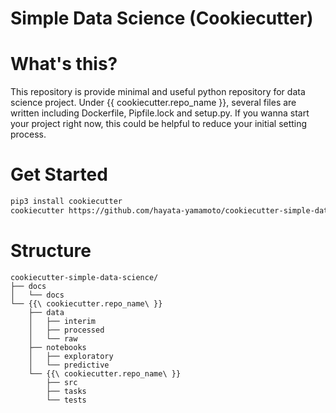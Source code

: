# Simple Data Science (Cookiecutter)

# What's this?

This repository is provide minimal and useful python repository for data science project. Under {{ cookiecutter.repo_name }}, several files are written including Dockerfile, Pipfile.lock and setup.py. If you wanna start your project right now, this could be helpful to reduce your initial setting process. 

# Get Started 

```bash
pip3 install cookiecutter 
cookiecutter https://github.com/hayata-yamamoto/cookiecutter-simple-data-science
```


# Structure 

```text
cookiecutter-simple-data-science/
├── docs
│   └── docs
└── {{\ cookiecutter.repo_name\ }}
    ├── data
    │   ├── interim
    │   ├── processed
    │   └── raw
    ├── notebooks
    │   ├── exploratory
    │   └── predictive
    └── {{\ cookiecutter.repo_name\ }}
        ├── src
        ├── tasks
        └── tests
```
